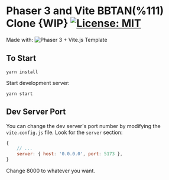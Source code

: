 # Phaser 3 and Vite BBTAN(%111) Clone {WIP} [![License: MIT](https://img.shields.io/badge/License-MIT-yellow.svg)](https://opensource.org/licenses/MIT)
Made with: 
![Phaser 3 + Vite.js Template](https://github.com/ourcade/phaser3-vite-template)

## To Start
```
yarn install
```
Start development server:
```
yarn start
```

## Dev Server Port

You can change the dev server's port number by modifying the `vite.config.js` file. Look for the `server` section:

```js
{
	// ...
	server: { host: '0.0.0.0', port: 5173 },
}
```

Change 8000 to whatever you want.